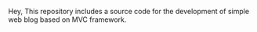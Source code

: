 Hey, This repository includes a source code for the development of simple web blog based on MVC framework.
